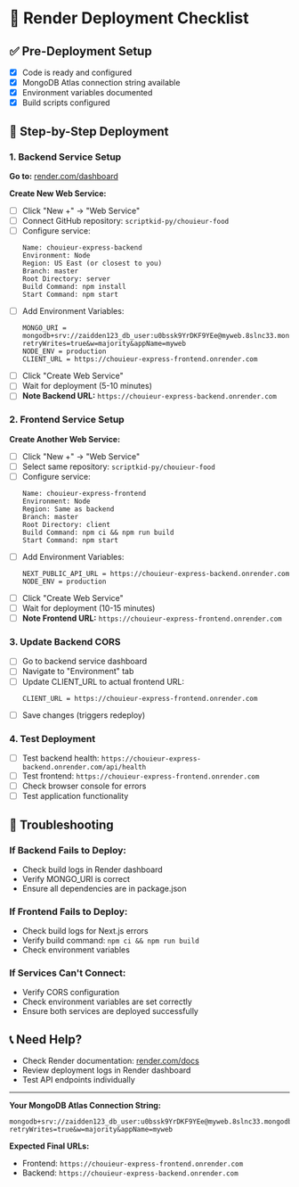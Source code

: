 # 🚀 Render Deployment Checklist

## ✅ Pre-Deployment Setup
- [x] Code is ready and configured
- [x] MongoDB Atlas connection string available
- [x] Environment variables documented
- [x] Build scripts configured

## 🎯 Step-by-Step Deployment

### 1. Backend Service Setup
**Go to:** [render.com/dashboard](https://render.com/dashboard)

**Create New Web Service:**
- [ ] Click "New +" → "Web Service"
- [ ] Connect GitHub repository: `scriptkid-py/chouieur-food`
- [ ] Configure service:
  ```
  Name: chouieur-express-backend
  Environment: Node
  Region: US East (or closest to you)
  Branch: master
  Root Directory: server
  Build Command: npm install
  Start Command: npm start
  ```
- [ ] Add Environment Variables:
  ```
  MONGO_URI = mongodb+srv://zaidden123_db_user:u0bssk9YrDKF9YEe@myweb.8slnc33.mongodb.net/myapp_db?retryWrites=true&w=majority&appName=myweb
  NODE_ENV = production
  CLIENT_URL = https://chouieur-express-frontend.onrender.com
  ```
- [ ] Click "Create Web Service"
- [ ] Wait for deployment (5-10 minutes)
- [ ] **Note Backend URL:** `https://chouieur-express-backend.onrender.com`

### 2. Frontend Service Setup
**Create Another Web Service:**
- [ ] Click "New +" → "Web Service"
- [ ] Select same repository: `scriptkid-py/chouieur-food`
- [ ] Configure service:
  ```
  Name: chouieur-express-frontend
  Environment: Node
  Region: Same as backend
  Branch: master
  Root Directory: client
  Build Command: npm ci && npm run build
  Start Command: npm start
  ```
- [ ] Add Environment Variables:
  ```
  NEXT_PUBLIC_API_URL = https://chouieur-express-backend.onrender.com
  NODE_ENV = production
  ```
- [ ] Click "Create Web Service"
- [ ] Wait for deployment (10-15 minutes)
- [ ] **Note Frontend URL:** `https://chouieur-express-frontend.onrender.com`

### 3. Update Backend CORS
- [ ] Go to backend service dashboard
- [ ] Navigate to "Environment" tab
- [ ] Update CLIENT_URL to actual frontend URL:
  ```
  CLIENT_URL = https://chouieur-express-frontend.onrender.com
  ```
- [ ] Save changes (triggers redeploy)

### 4. Test Deployment
- [ ] Test backend health: `https://chouieur-express-backend.onrender.com/api/health`
- [ ] Test frontend: `https://chouieur-express-frontend.onrender.com`
- [ ] Check browser console for errors
- [ ] Test application functionality

## 🔧 Troubleshooting

### If Backend Fails to Deploy:
- Check build logs in Render dashboard
- Verify MONGO_URI is correct
- Ensure all dependencies are in package.json

### If Frontend Fails to Deploy:
- Check build logs for Next.js errors
- Verify build command: `npm ci && npm run build`
- Check environment variables

### If Services Can't Connect:
- Verify CORS configuration
- Check environment variables are set correctly
- Ensure both services are deployed successfully

## 📞 Need Help?
- Check Render documentation: [render.com/docs](https://render.com/docs)
- Review deployment logs in Render dashboard
- Test API endpoints individually

---

**Your MongoDB Atlas Connection String:**
```
mongodb+srv://zaidden123_db_user:u0bssk9YrDKF9YEe@myweb.8slnc33.mongodb.net/myapp_db?retryWrites=true&w=majority&appName=myweb
```

**Expected Final URLs:**
- Frontend: `https://chouieur-express-frontend.onrender.com`
- Backend: `https://chouieur-express-backend.onrender.com`
